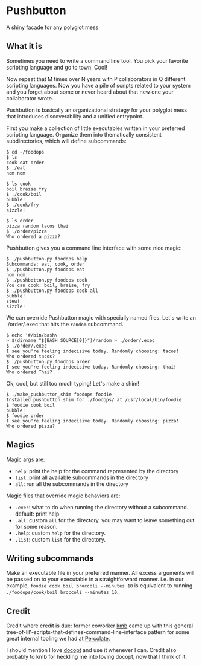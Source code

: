 # Pushbutton

A shiny facade for any polyglot mess

## What it is

Sometimes you need to write a command line tool. You pick your
favorite scripting language and go to town. Cool!

Now repeat that M times over N years with P collaborators in Q
different scripting languages. Now you have a pile of scripts related
to your system and you forget about some or never heard about that new
one your collaborator wrote.

Pushbutton is basically an organizational strategy for your polyglot
mess that introduces discoverability and a unified entrypoint.

First you make a collection of little executables written in your
preferred scripting language. Organize them into thematically
consistent subdirectories, which will define subcommands:

```
$ cd ~/foodops
$ ls
cook eat order
$ ./eat
nom nom

$ ls cook
boil braise fry
$ ./cook/boil
bubble!
$ ./cook/fry
sizzle!

$ ls order
pizza random tacos thai
$ ./order/pizza
Who ordered a pizza?
```

Pushbutton gives you a command line interface with some nice magic:

```
$ ./pushbutton.py foodops help
Subcommands: eat, cook, order
$ ./pushbutton.py foodops eat
nom nom
$ ./pushbotton.py foodops cook
You can cook: boil, braise, fry
$ ./pushbutton.py foodops cook all
bubble!
stew!
sizzle!
```

We can override Pushbutton magic with specially named files.
Let's write an ./order/.exec that hits the `random` subcommand.

```
$ echo '#/bin/bash\
> $(dirname "${BASH_SOURCE[0]}")/random > ./order/.exec
$ ./order/.exec
I see you're feeling indecisive today. Randomly choosing: tacos!
Who ordered tacos?
$ ./pushbutton.py foodops order
I see you're feeling indecisive today. Randomly choosing: thai!
Who ordered Thai?
```

Ok, cool, but still too much typing! Let's make a shim!

```
$ ./make_pushbutton_shim foodops foodie
Installed pushbutton shim for ./foodops/ at /usr/local/bin/foodie
$ foodie cook boil
bubble!
$ foodie order
I see you're feeling indecisive today. Randomly choosing: pizza!
Who ordered pizza?
```

## Magics

Magic args are:
- `help`: print the help for the command represented by the directory
- `list`: print all available subcommands in the directory
- `all`: run all the subcommands in the directory

Magic files that override magic behaviors are:
- `.exec`: what to do when running the directory without a
  subcommand. default: print help
- `.all`: custom `all` for the directory. you may want to leave something
  out for some reason.
- `.help`: custom `help` for the directory.
- `.list`: custom `list` for the directory.

## Writing subcommands

Make an executable file in your preferred manner. All excess arguments
will be passed on to your executable in a straightforward manner.
i.e. in our example, `foodie cook boil broccoli --minutes 10` is
equivalent to running `./foodops/cook/boil broccoli --minutes 10`.


## Credit

Credit where credit is due: former coworker
[kmb](https://github.com/kevinbirch) came up with this general
tree-of-lil'-scripts-that-defines-command-line-interface pattern for
some great internal tooling we had at [Percolate](https://github.com/percolate).

I should mention I love [docopt](http://docopt.org/) and use it
whenever I can.  Credit also probably to kmb for heckling me into
loving docopt, now that I think of it.
